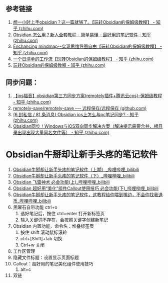 ## 参考链接
1. [想一小时上手obsidian？这一篇就够了。【玩转Obsidian的保姆级教程】 - 知乎 (zhihu.com)](https://zhuanlan.zhihu.com/p/428519519?utm_id=0)
2. [Obsidian 怎么用？新人全套教程 - 简单易懂 - 最好用的笔记软件 - 知乎 (zhihu.com)](https://zhuanlan.zhihu.com/p/637932708)
3. [Enchancing mindmap--实现思维导图自由【玩转Obsidian的保姆级教程】 - 知乎 (zhihu.com)](https://zhuanlan.zhihu.com/p/404805883)
4. [一个日清单的工作流【玩转Obsidian的保姆级教程】 - 知乎 (zhihu.com)](https://zhuanlan.zhihu.com/p/403675420)
5. [玩转Obsidian的保姆级教程 - 知乎 (zhihu.com)](https://www.zhihu.com/column/c_1413472005866266624)
## 同步问题：
1. [【ios福音】obsidian第三方同步方案(remotely插件+腾讯云cos)-保姆级教程 - 知乎 (zhihu.com)](https://zhuanlan.zhihu.com/p/479961754?utm_id=0)
2. [remotely-save/remotely-save --- 远程保存/远程保存 (github.com)](https://github.com/remotely-save/remotely-save)
3. [(6 封私信 / 81 条消息) Obsidian ios上怎么与pc笔记同步? - 知乎 (zhihu.com)](https://www.zhihu.com/question/516299429/answer/2945564421)
4. [Obsidian同步！Windows与iOS双向同步解决方案（解决提示需要合并、根目录出现出现大量同名文件等） - 知乎 (zhihu.com)](https://zhuanlan.zhihu.com/p/565999467)
# Obsidian牛掰却让新手头疼的笔记软件
1. [Obsidian牛掰却让新手头疼的笔记软件（上期）_哔哩哔哩_bilibili](https://www.bilibili.com/video/BV1yB4y1o77L/?spm_id_from=333.1007.tianma.5-4-18.click&vd_source=af94dc11f0a1751ebb3c2090844ad9f6)
2. [Obsidian牛掰却让新手头疼的笔记软件（下）_哔哩哔哩_bilibili](https://www.bilibili.com/video/BV1Ay4y1P75j/?spm_id_from=333.999.0.0&vd_source=af94dc11f0a1751ebb3c2090844ad9f6)
3. [Obsidian 飞雷神术 必会功能(上)_哔哩哔哩_bilibili](https://www.bilibili.com/video/BV18M411R7TA/?spm_id_from=333.999.0.0&vd_source=af94dc11f0a1751ebb3c2090844ad9f6)
4. [Obsidian 超好用“美化”组件Callout使用技巧 必会功能(下)_哔哩哔哩_bilibili](https://www.bilibili.com/video/BV1q84y197o7/?spm_id_from=333.999.0.0&vd_source=af94dc11f0a1751ebb3c2090844ad9f6)
5. [Obsidian牛掰却让新手头疼的笔记软件，这教程给你喂到嘴边，不会你找我退币_哔哩哔哩_bilibili](https://www.bilibili.com/video/BV1yN4y1C7qB/?spm_id_from=333.999.0.0&vd_source=af94dc11f0a1751ebb3c2090844ad9f6)
6. 黑曜石自带功能 ctrl+o
   1. 选好笔记后，按住 ctrl+enter 打开新标签页
   2. 输入关键词不存在，会按照关键字创建新笔记
7. Obsidian 内置功能，命令名：堆叠标签页
	1. 按住 shift 滚动鼠标滚轮
	2. ctrl+[Shift]+tab 切换
	3. Ctrl+w 关闭
8. 工作区管理
9. 隐藏文件标题：设置显示页面标题
10. Callout：超好用的笔记美化组件使用技巧
	1. alt+c
11. 双链